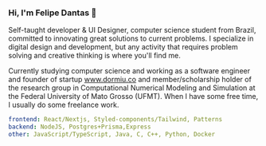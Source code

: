 ### Hi, I'm Felipe Dantas 👋

Self-taught developer & UI Designer, computer science student from Brazil, committed to innovating great solutions to current problems. I specialize in digital design and development, but any activity that requires problem solving and creative thinking is where you'll find me.

Currently studying computer science and working as a software engineer and founder of startup <a href="https://www.dormiu.co">www.dormiu.co</a> and member/scholarship holder of the research group in Computational Numerical Modeling and Simulation at the Federal University of Mato Grosso (UFMT).
When I have some free time, I usually do some freelance work.

```yaml
frontend: React/Nextjs, Styled-components/Tailwind, Patterns
backend: NodeJS, Postgres+Prisma,Express 
other: JavaScript/TypeScript, Java, C, C++, Python, Docker
```

